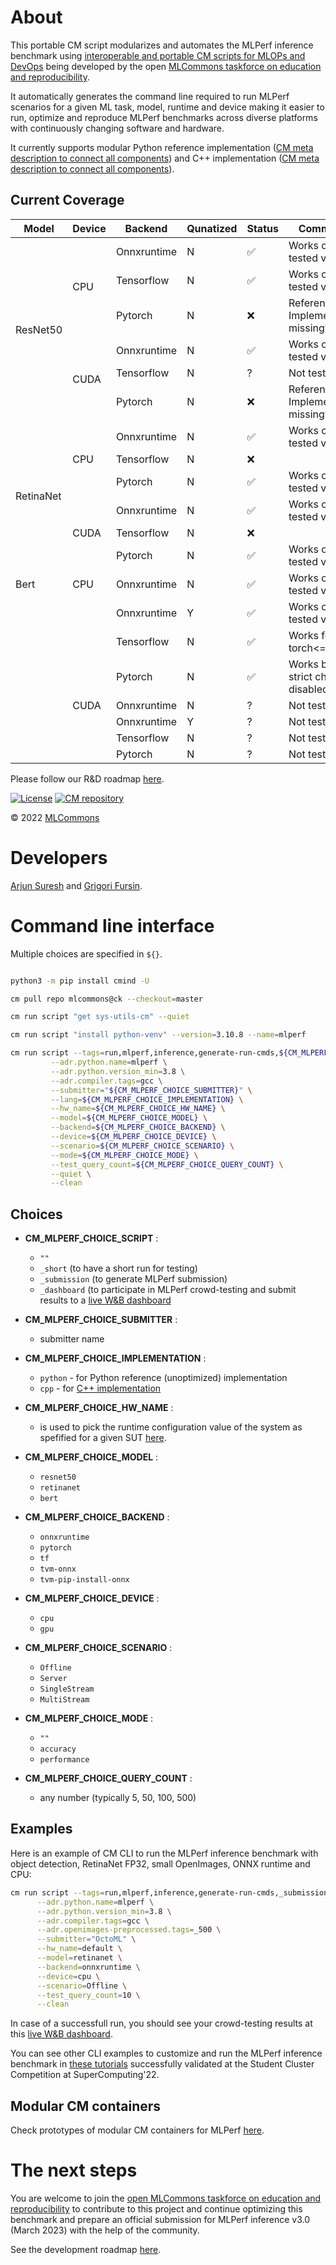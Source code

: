 # About

This portable CM script modularizes and automates the MLPerf inference benchmark using 
[interoperable and portable CM scripts for MLOPs and DevOps](https://github.com/mlcommons/ck/blob/master/docs/list_of_scripts.md)
being developed by the open [MLCommons taskforce on education and reproducibility](https://github.com/mlcommons/ck/blob/master/docs/mlperf-education-workgroup.md).

It automatically generates the command line required to run MLPerf scenarios for a given ML task, model, runtime and device
making it easier to run, optimize and reproduce MLPerf benchmarks across diverse platforms with continuously changing software and hardware.

It currently supports modular Python reference implementation 
([CM meta description to connect all components](https://github.com/mlcommons/ck/blob/master/cm-mlops/script/app-mlperf-inference/_cm.yaml))
and C++ implementation 
([CM meta description to connect all components](https://github.com/mlcommons/ck/blob/master/cm-mlops/script/app-mlperf-inference-cpp/_cm.yaml)).

## Current Coverage
<table>
<thead>
  <tr>
    <th>Model</th>
    <th>Device</th>
    <th>Backend</th>
    <th>Qunatized</th>
    <th>Status</th>
    <th>Comments</th>
  </tr>
</thead>
<tbody>
  <tr>
    <td rowspan="6">ResNet50</td>
    <td rowspan="3">CPU</td>
    <td>Onnxruntime</td>
    <td>N</td>
    <td>✅</td>
    <td>Works on all tested versions</td>
  </tr>
  <tr>
    <td>Tensorflow</td>
    <td>N</td>
    <td>✅</td>
    <td>Works on all tested versions</td>
  </tr>
  <tr>
    <td>Pytorch</td>
    <td>N</td>
    <td>❌</td>
    <td>Reference Implementation missing?</td>
  </tr>
  <tr>
    <td rowspan="3">CUDA</td>
    <td>Onnxruntime</td>
    <td>N</td>
    <td>✅</td>
    <td>Works on all tested versions</td>
  </tr>
  <tr>
    <td>Tensorflow</td>
    <td>N</td>
    <td>?</td>
    <td>Not tested</td>
  </tr>
  <tr>
    <td>Pytorch</td>
    <td>N</td>
    <td>❌</td>
    <td>Reference Implementation missing?</td>
  </tr>
  <tr>
    <td rowspan="6">RetinaNet</td>
    <td rowspan="3">CPU</td>
    <td>Onnxruntime</td>
    <td>N</td>
    <td>✅</td>
    <td>Works on all tested versions</td>
  </tr>
  <tr>
    <td>Tensorflow</td>
    <td>N</td>
    <td>❌</td>
    <td></td>
  </tr>
  <tr>
    <td>Pytorch</td>
    <td>N</td>
    <td>✅</td>
    <td>Works on all tested versions</td>
  </tr>
  <tr>
    <td rowspan="3">CUDA</td>
    <td>Onnxruntime</td>
    <td>N</td>
    <td>✅</td>
    <td>Works on all tested versions</td>
  </tr>
  <tr>
    <td>Tensorflow</td>
    <td>N</td>
    <td>❌</td>
    <td></td>
  </tr>
  <tr>
    <td>Pytorch</td>
    <td>N</td>
    <td>✅</td>
    <td>Works on all tested versions</td>
  </tr>
  <tr>
    <td>Bert</td>
    <td>CPU</td>
    <td>Onnxruntime</td>
    <td>N</td>
    <td>✅</td>
    <td>Works on all tested versions</td>
  </tr>
  <tr>
    <td></td>
    <td></td>
    <td>Onnxruntime</td>
    <td>Y</td>
    <td>✅</td>
    <td>Works on all tested versions</td>
  </tr>
  <tr>
    <td></td>
    <td></td>
    <td>Tensorflow</td>
    <td>N</td>
    <td>✅</td>
    <td>Works for torch&lt;=1.12</td>
  </tr>
  <tr>
    <td></td>
    <td></td>
    <td>Pytorch</td>
    <td>N</td>
    <td>✅</td>
    <td>Works but with strict check disabled</td>
  </tr>
  <tr>
    <td></td>
    <td>CUDA</td>
    <td>Onnxruntime</td>
    <td>N</td>
    <td>?</td>
    <td>Not tested</td>
  </tr>
  <tr>
    <td></td>
    <td></td>
    <td>Onnxruntime</td>
    <td>Y</td>
    <td>?</td>
    <td>Not tested</td>
  </tr>
  <tr>
    <td></td>
    <td></td>
    <td>Tensorflow</td>
    <td>N</td>
    <td>?</td>
    <td>Not tested</td>
  </tr>
  <tr>
    <td></td>
    <td></td>
    <td>Pytorch</td>
    <td>N</td>
    <td>?</td>
    <td>Not tested</td>
  </tr>
</tbody>
</table>

Please follow our R&D roadmap [here](https://github.com/mlcommons/ck/issues/536).

[![License](https://img.shields.io/badge/License-Apache%202.0-green)](https://github.com/mlcommons/ck/tree/master/cm)
[![CM repository](https://img.shields.io/badge/Collective%20Mind-compatible-blue)](https://github.com/mlcommons/ck)

&copy; 2022 [MLCommons](https://mlcommons.org)<br>

# Developers

[Arjun Suresh](https://www.linkedin.com/in/arjunsuresh)
and [Grigori Fursin]( https://cKnowledge.io/@gfursin ).


# Command line interface

Multiple choices are specified in `${}`.


```bash

python3 -m pip install cmind -U

cm pull repo mlcommons@ck --checkout=master

cm run script "get sys-utils-cm" --quiet

cm run script "install python-venv" --version=3.10.8 --name=mlperf

cm run script --tags=run,mlperf,inference,generate-run-cmds,${CM_MLPERF_CHOICE_SCRIPT} \
         --adr.python.name=mlperf \
         --adr.python.version_min=3.8 \
         --adr.compiler.tags=gcc \
         --submitter="${CM_MLPERF_CHOICE_SUBMITTER}" \
         --lang=${CM_MLPERF_CHOICE_IMPLEMENTATION} \
         --hw_name=${CM_MLPERF_CHOICE_HW_NAME} \
         --model=${CM_MLPERF_CHOICE_MODEL} \
         --backend=${CM_MLPERF_CHOICE_BACKEND} \
         --device=${CM_MLPERF_CHOICE_DEVICE} \
         --scenario=${CM_MLPERF_CHOICE_SCENARIO} \
         --mode=${CM_MLPERF_CHOICE_MODE} \
         --test_query_count=${CM_MLPERF_CHOICE_QUERY_COUNT} \
         --quiet \
         --clean

```

## Choices

* **CM_MLPERF_CHOICE_SCRIPT** : 
  * `""`
  * `_short` (to have a short run for testing)
  * `_submission` (to generate MLPerf submission)
  * `_dashboard` (to participate in MLPerf crowd-testing and submit results to a [live W&B dashboard](https://wandb.ai/cmind/cm-mlperf-dse-testing/table?workspace=user-gfursin)

* **CM_MLPERF_CHOICE_SUBMITTER** : 
  * submitter name

* **CM_MLPERF_CHOICE_IMPLEMENTATION** : 
  * `python` - for Python reference (unoptimized) implementation
  * `cpp` - for [C++ implementation](../app-mlperf-inference-cpp)


* **CM_MLPERF_CHOICE_HW_NAME** : 

  * is used to pick the runtime configuration value of the system as spefified for a given SUT 
    [here](../get-mlperf-inference-sut-configs).

* **CM_MLPERF_CHOICE_MODEL** :
  * `resnet50`
  * `retinanet`
  * `bert`


* **CM_MLPERF_CHOICE_BACKEND** :
  * `onnxruntime`
  * `pytorch`
  * `tf`
  * `tvm-onnx`
  * `tvm-pip-install-onnx`


* **CM_MLPERF_CHOICE_DEVICE** :
  * `cpu`
  * `gpu`

* **CM_MLPERF_CHOICE_SCENARIO** :
  * `Offline`
  * `Server`
  * `SingleStream`
  * `MultiStream`

* **CM_MLPERF_CHOICE_MODE** :
  * `""`
  * `accuracy`
  * `performance`

* **CM_MLPERF_CHOICE_QUERY_COUNT** :
  * any number (typically 5, 50, 100, 500)



## Examples

Here is an example of CM CLI to run the MLPerf inference benchmark
with object detection, RetinaNet FP32, small OpenImages, ONNX runtime and CPU:

```bash
cm run script --tags=run,mlperf,inference,generate-run-cmds,_submission,_short,_dashboard \
      --adr.python.name=mlperf \
      --adr.python.version_min=3.8 \
      --adr.compiler.tags=gcc \
      --adr.openimages-preprocessed.tags=_500 \
      --submitter="OctoML" \
      --hw_name=default \
      --model=retinanet \
      --backend=onnxruntime \
      --device=cpu \
      --scenario=Offline \
      --test_query_count=10 \
      --clean
```

In case of a successfull run, you should see your crowd-testing results at this 
[live W&B dashboard](https://wandb.ai/cmind/cm-mlperf-dse-testing/table?workspace=user-gfursin).

You can see other CLI examples to customize and run the MLPerf inference benchmark
in [these tutorials](https://github.com/mlcommons/ck/blob/master/docs/tutorials/sc22-scc-mlperf.md) 
successfully validated at the Student Cluster Competition at SuperComputing'22.


## Modular CM containers

Check prototypes of modular CM containers for MLPerf [here](modular-cm-containers).


# The next steps

You are welcome to join the [open MLCommons taskforce on education and reproducibility](../mlperf-education-workgroup.md)
to contribute to this project and continue optimizing this benchmark and prepare an official submission 
for MLPerf inference v3.0 (March 2023) with the help of the community.

See the development roadmap [here](https://github.com/mlcommons/ck/issues/536).

